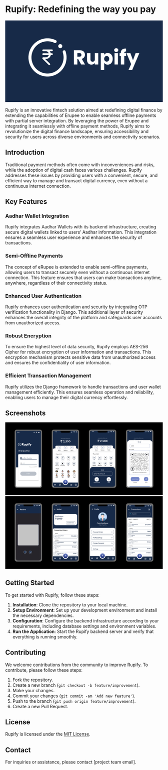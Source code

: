 # Rupify: Redefining the way you pay

![Cover](docs/cover.png)

Rupify is an innovative fintech solution aimed at redefining digital finance by extending the capabilities of Erupee to enable seamless offline payments with partial server integration. By leveraging the power of Erupee and integrating it seamlessly with offline payment methods, Rupify aims to revolutionize the digital finance landscape, ensuring accessibility and security for users across diverse environments and connectivity scenarios.

## Introduction

Traditional payment methods often come with inconveniences and risks, while the adoption of digital cash faces various challenges. Rupify addresses these issues by providing users with a convenient, secure, and efficient way to manage and transact digital currency, even without a continuous internet connection.

## Key Features

### Aadhar Wallet Integration

Rupify integrates Aadhar Wallets with its backend infrastructure, creating secure digital wallets linked to users’ Aadhar information. This integration ensures a seamless user experience and enhances the security of transactions.

### Semi-Offline Payments

The concept of eRupee is extended to enable semi-offline payments, allowing users to transact securely even without a continuous internet connection. This feature ensures that users can make transactions anytime, anywhere, regardless of their connectivity status.

### Enhanced User Authentication

Rupify enhances user authentication and security by integrating OTP verification functionality in Django. This additional layer of security enhances the overall integrity of the platform and safeguards user accounts from unauthorized access.

### Robust Encryption

To ensure the highest level of data security, Rupify employs AES-256 Cipher for robust encryption of user information and transactions. This encryption mechanism protects sensitive data from unauthorized access and ensures the confidentiality of user information.

### Efficient Transaction Management

Rupify utilizes the Django framework to handle transactions and user wallet management efficiently. This ensures seamless operation and reliability, enabling users to manage their digital currency effortlessly.

## Screenshots

![Screen1](docs/Screens1.png)
![Screen2](docs/Screens2.png)

## Getting Started

To get started with Rupify, follow these steps:

1. **Installation**: Clone the repository to your local machine.
2. **Setup Environment**: Set up your development environment and install the necessary dependencies.
3. **Configuration**: Configure the backend infrastructure according to your requirements, including database settings and environment variables.
4. **Run the Application**: Start the Rupify backend server and verify that everything is running smoothly.

## Contributing

We welcome contributions from the community to improve Rupify. To contribute, please follow these steps:

1. Fork the repository.
2. Create a new branch (`git checkout -b feature/improvement`).
3. Make your changes.
4. Commit your changes (`git commit -am 'Add new feature'`).
5. Push to the branch (`git push origin feature/improvement`).
6. Create a new Pull Request.

## License

Rupify is licensed under the [MIT License](LICENSE).

## Contact

For inquiries or assistance, please contact [project team email].

